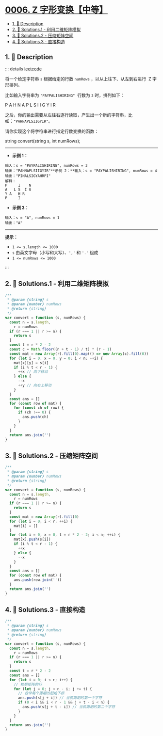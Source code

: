 # [0006. Z 字形变换【中等】](https://github.com/Tdahuyou/TNotes.leetcode/tree/main/notes/0006.%20Z%20%E5%AD%97%E5%BD%A2%E5%8F%98%E6%8D%A2%E3%80%90%E4%B8%AD%E7%AD%89%E3%80%91)

<!-- region:toc -->

- [1. 📝 Description](#1--description)
- [2. 🎯 Solutions.1 - 利用二维矩阵模拟](#2--solutions1---利用二维矩阵模拟)
- [3. 🎯 Solutions.2 - 压缩矩阵空间](#3--solutions2---压缩矩阵空间)
- [4. 🎯 Solutions.3 - 直接构造](#4--solutions3---直接构造)

<!-- endregion:toc -->

## 1. 📝 Description

::: details [leetcode](https://leetcode.cn/problems/zigzag-conversion/)

将一个给定字符串 `s` 根据给定的行数 `numRows` ，以从上往下、从左到右进行  Z 字形排列。

比如输入字符串为 `"PAYPALISHIRING"`  行数为 `3` 时，排列如下：

P A H N A P L S I I G Y I R

之后，你的输出需要从左往右逐行读取，产生出一个新的字符串，比如：`"PAHNAPLSIIGYIR"`。

请你实现这个将字符串进行指定行数变换的函数：

string convert(string s, int numRows);

---

- **示例 1：**

```
输入：s = "PAYPALISHIRING", numRows = 3
输出："PAHNAPLSIIGYIR"**示例 2：**输入：s = "PAYPALISHIRING", numRows = 4
输出："PINALSIGYAHRPI"
解释：
P     I    N
A   L S  I G
Y A   H R
P     I
```

- **示例 3：**

```
输入：s = "A", numRows = 1
输出："A"
```

---

**提示：**

- `1 <= s.length <= 1000`
- `s` 由英文字母（小写和大写）、`','` 和 `'.'` 组成
- `1 <= numRows <= 1000`

:::

## 2. 🎯 Solutions.1 - 利用二维矩阵模拟

```js
/**
 * @param {string} s
 * @param {number} numRows
 * @return {string}
 */
var convert = function (s, numRows) {
  const n = s.length,
    r = numRows
  if (r === 1 || r >= n) {
    return s
  }
  const t = r * 2 - 2
  const c = Math.floor((n + t - 1) / t) * (r - 1)
  const mat = new Array(r).fill(0).map(() => new Array(c).fill(0))
  for (let i = 0, x = 0, y = 0; i < n; ++i) {
    mat[x][y] = s[i]
    if (i % t < r - 1) {
      ++x // 向下移动
    } else {
      --x
      ++y // 向右上移动
    }
  }
  const ans = []
  for (const row of mat) {
    for (const ch of row) {
      if (ch !== 0) {
        ans.push(ch)
      }
    }
  }
  return ans.join('')
}
```

## 3. 🎯 Solutions.2 - 压缩矩阵空间

```js
/**
 * @param {string} s
 * @param {number} numRows
 * @return {string}
 */
var convert = function (s, numRows) {
  const n = s.length,
    r = numRows
  if (r === 1 || r >= n) {
    return s
  }
  const mat = new Array(r).fill(0)
  for (let i = 0; i < r; ++i) {
    mat[i] = []
  }
  for (let i = 0, x = 0, t = r * 2 - 2; i < n; ++i) {
    mat[x].push(s[i])
    if (i % t < r - 1) {
      ++x
    } else {
      --x
    }
  }
  const ans = []
  for (const row of mat) {
    ans.push(row.join(''))
  }
  return ans.join('')
}
```

## 4. 🎯 Solutions.3 - 直接构造

```js
/**
 * @param {string} s
 * @param {number} numRows
 * @return {string}
 */
var convert = function (s, numRows) {
  const n = s.length,
    r = numRows
  if (r === 1 || r >= n) {
    return s
  }
  const t = r * 2 - 2
  const ans = []
  for (let i = 0; i < r; i++) {
    // 枚举矩阵的行
    for (let j = 0; j < n - i; j += t) {
      // 枚举每个周期的起始下标
      ans.push(s[j + i]) // 当前周期的第一个字符
      if (0 < i && i < r - 1 && j + t - i < n) {
        ans.push(s[j + t - i]) // 当前周期的第二个字符
      }
    }
  }
  return ans.join('')
}
```
